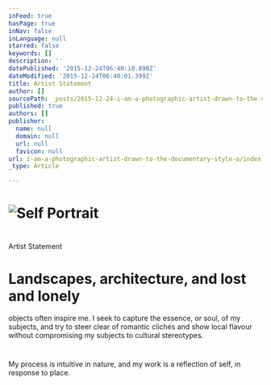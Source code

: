 ```yaml
---
inFeed: true
hasPage: true
inNav: false
inLanguage: null
starred: false
keywords: []
description: ''
datePublished: '2015-12-24T06:40:10.898Z'
dateModified: '2015-12-24T06:40:01.399Z'
title: Artist Statement
author: []
sourcePath: _posts/2015-12-24-i-am-a-photographic-artist-drawn-to-the-documentary-style-o.md
published: true
authors: []
publisher:
  name: null
  domain: null
  url: null
  favicon: null
url: i-am-a-photographic-artist-drawn-to-the-documentary-style-o/index.html
_type: Article

---
```

# ![Self Portrait](https://the-grid-user-content.s3-us-west-2.amazonaws.com/00862479-1321-469e-b461-e707bfe8decf.jpg)

# 

Artist Statement

# Landscapes, architecture, and lost and lonely
objects often inspire me. I seek to capture the essence, or soul, of my
subjects, and try to steer clear of romantic clichés and show local
flavour without compromising my subjects to cultural stereotypes.

# 

My process is intuitive in nature, and my work
is a reflection of self, in response to place.